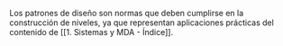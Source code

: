  
Los patrones de diseño son normas que deben cumplirse en la construcción de niveles, ya que representan aplicaciones prácticas del contenido de [[1. Sistemas y MDA - Índice]].